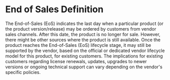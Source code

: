 # End of Sales Definition

The End-of-Sales (EoS) indicates the last day when a particular product (or the product version/release) may be ordered by customers from vendor sales channels. After this date, the product is no longer for sale. However, there might be other sources where the product is still available. Once the product reaches the End-of-Sales (EoS) lifecycle stage, it may still be supported by the vendor, based on the official or dedicated vendor lifecycle model for this product, for existing customers. The implications for existing customers regarding license renewals, updates, upgrades to newer versions or ongoing technical support can vary depending on the vendor's specific policies.
